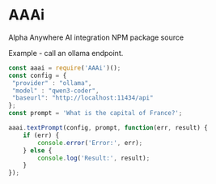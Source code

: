 # AAAi

Alpha Anywhere AI integration NPM package source

Example - call an ollama endpoint.


```javascript
const aaai = require('AAAi')();
const config = {
 "provider" : "ollama",
 "model" : "qwen3-coder",
 "baseurl": "http://localhost:11434/api"
};
const prompt = 'What is the capital of France?';

aaai.textPrompt(config, prompt, function(err, result) {
    if (err) {
        console.error('Error:', err);
    } else {
        console.log('Result:', result);
    }
});
```